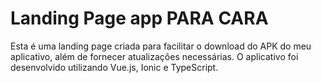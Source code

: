 # Landing Page app PARA CARA

Esta é uma landing page criada para facilitar o download do APK do meu aplicativo, além de fornecer atualizações necessárias. O aplicativo foi desenvolvido utilizando Vue.js, Ionic e TypeScript.

